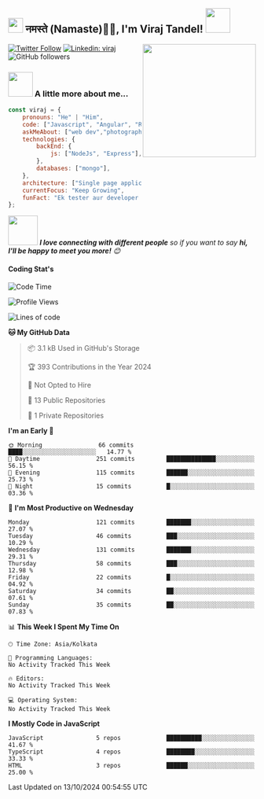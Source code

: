 <h2><img src="https://emojis.slackmojis.com/emojis/images/1531849430/4246/blob-sunglasses.gif?1531849430" width="30"/> नमस्ते (Namaste)🙏🏻, I'm Viraj Tandel! <img src="https://media.giphy.com/media/12oufCB0MyZ1Go/giphy.gif" width="50"></h2>
<img align='right' src="https://media.giphy.com/media/M9gbBd9nbDrOTu1Mqx/giphy.gif" width="230">
<!-- <p><em>Associate Technical Lead at <a href="https://www.oneorigin.us/">OneOrigin -->
<!-- </a><img src="https://media.giphy.com/media/WUlplcMpOCEmTGBtBW/giphy.gif" width="30">  -->
</em></p>

[![Twitter Follow](https://img.shields.io/twitter/follow/misteranmol?label=Follow)](https://x.com/intent/follow?screen_name=viraj_tandel03)
[![Linkedin: viraj](https://img.shields.io/badge/-viraj-blue?style=flat-square&logo=Linkedin&logoColor=white&link=)](https://www.linkedin.com/in/viraj-tandel-627494155/)
![GitHub followers](https://img.shields.io/github/followers/Viraj-Tandel?label=Follow&style=social)

### <img src="https://media.giphy.com/media/VgCDAzcKvsR6OM0uWg/giphy.gif" width="50"> A little more about me...  

```javascript
const viraj = {
    pronouns: "He" | "Him",
    code: ["Javascript", "Angular", "React"],
    askMeAbout: ["web dev","photography", "Fitness Freak", "Sports Payer"],
    technologies: {
        backEnd: {
            js: ["NodeJs", "Express"],
        },
        databases: ["mongo"],
    },
    architecture: ["Single page applications"],
    currentFocus: "Keep Growing",
    funFact: "Ek tester aur developer kabhi dost nahi ban sakte😉"
};
```

<img src="https://media.giphy.com/media/LnQjpWaON8nhr21vNW/giphy.gif" width="60"> <em><b>I love connecting with different people</b> so if you want to say <b>hi, I'll be happy to meet you more!</b> 😊</em>

<h4>Coding Stat's</h4>

<!--START_SECTION:waka-->
![Code Time](http://img.shields.io/badge/Code%20Time-110%20hrs%205%20mins-blue)

![Profile Views](http://img.shields.io/badge/Profile%20Views-0-blue)

![Lines of code](https://img.shields.io/badge/From%20Hello%20World%20I%27ve%20Written-84.1%20thousand%20lines%20of%20code-blue)

**🐱 My GitHub Data** 

> 📦 3.1 kB Used in GitHub's Storage 
 > 
> 🏆 393 Contributions in the Year 2024
 > 
> 🚫 Not Opted to Hire
 > 
> 📜 13 Public Repositories 
 > 
> 🔑 1 Private Repositories 
 > 
**I'm an Early 🐤** 

```text
🌞 Morning                66 commits          ████░░░░░░░░░░░░░░░░░░░░░   14.77 % 
🌆 Daytime                251 commits         ██████████████░░░░░░░░░░░   56.15 % 
🌃 Evening                115 commits         ██████░░░░░░░░░░░░░░░░░░░   25.73 % 
🌙 Night                  15 commits          █░░░░░░░░░░░░░░░░░░░░░░░░   03.36 % 
```
📅 **I'm Most Productive on Wednesday** 

```text
Monday                   121 commits         ███████░░░░░░░░░░░░░░░░░░   27.07 % 
Tuesday                  46 commits          ███░░░░░░░░░░░░░░░░░░░░░░   10.29 % 
Wednesday                131 commits         ███████░░░░░░░░░░░░░░░░░░   29.31 % 
Thursday                 58 commits          ███░░░░░░░░░░░░░░░░░░░░░░   12.98 % 
Friday                   22 commits          █░░░░░░░░░░░░░░░░░░░░░░░░   04.92 % 
Saturday                 34 commits          ██░░░░░░░░░░░░░░░░░░░░░░░   07.61 % 
Sunday                   35 commits          ██░░░░░░░░░░░░░░░░░░░░░░░   07.83 % 
```


📊 **This Week I Spent My Time On** 

```text
🕑︎ Time Zone: Asia/Kolkata

💬 Programming Languages: 
No Activity Tracked This Week

🔥 Editors: 
No Activity Tracked This Week

💻 Operating System: 
No Activity Tracked This Week
```

**I Mostly Code in JavaScript** 

```text
JavaScript               5 repos             ██████████░░░░░░░░░░░░░░░   41.67 % 
TypeScript               4 repos             ████████░░░░░░░░░░░░░░░░░   33.33 % 
HTML                     3 repos             ██████░░░░░░░░░░░░░░░░░░░   25.00 % 
```




 Last Updated on 13/10/2024 00:54:55 UTC
<!--END_SECTION:waka-->

<!--
![](http://github-profile-summary-cards.vercel.app/api/cards/profile-details?username=Viraj-Tandel&theme=2077)
![](http://github-profile-summary-cards.vercel.app/api/cards/productive-time?username=Viraj-Tandel&theme=2077&utcOffset=5.30)![](http://github-profile-summary-cards.vercel.app/api/cards/repos-per-language?username=Viraj-Tandel&theme=2077)
-->
<!-- ![](http://github-profile-summary-cards.vercel.app/api/cards/most-commit-language?username=Viraj-Tandel&theme=2077) -->
<!-- ![](http://github-profile-summary-cards.vercel.app/api/cards/stats?username=Viraj-Tandel&theme=2077) -->

